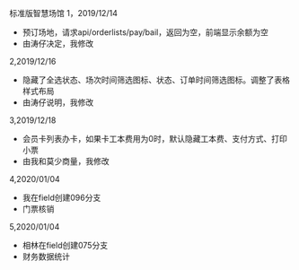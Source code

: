 标准版智慧场馆
1，2019/12/14
- 预订场地，请求api/orderlists/pay/bail，返回为空，前端显示余额为空
- 由涛仔决定，我修改

2,2019/12/16
- 隐藏了全选状态、场次时间筛选图标、状态、订单时间筛选图标。调整了表格样式布局
- 由涛仔说明，我修改

3,2019/12/18
- 会员卡列表办卡，如果卡工本费用为0时，默认隐藏工本费、支付方式、打印小票
- 由我和莫少商量，我修改

4,2020/01/04
- 我在field创建096分支
- 门票核销

5,2020/01/04
- 相林在field创建075分支
- 财务数据统计

